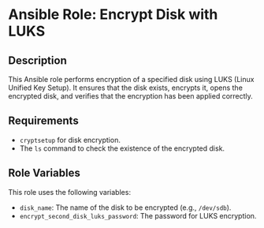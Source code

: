 # Ansible Role: Encrypt Disk with LUKS

## Description

This Ansible role performs encryption of a specified disk using LUKS (Linux Unified Key Setup). It ensures that the disk exists, encrypts it, opens the encrypted disk, and verifies that the encryption has been applied correctly.

## Requirements

- `cryptsetup` for disk encryption.
- The `ls` command to check the existence of the encrypted disk.

## Role Variables

This role uses the following variables:

- `disk_name`: The name of the disk to be encrypted (e.g., `/dev/sdb`).
- `encrypt_second_disk_luks_password`: The password for LUKS encryption.
